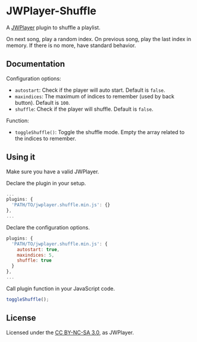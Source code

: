 # JWPlayer-Shuffle

A [JWPlayer](http://www.jwplayer.com/) plugin to shuffle a playlist.

On next song, play a random index.
On previous song, play the last index in memory. If there is no more, have standard behavior.

## Documentation

Configuration options:

- `autostart`: Check if the player will auto start. Default is `false`.
- `maxindices`: The maximum of indices to remember (used by back button). Default is `100`.
- `shuffle`: Check if the player will shuffle. Default is `false`.

Function:

- `toggleShuffle()`: Toggle the shuffle mode. Empty the array related to the indices to remember.

## Using it

Make sure you have a valid JWPlayer.

Declare the plugin in your setup.

```javascript
...
plugins: {
  'PATH/TO/jwplayer.shuffle.min.js': {}
},
...
```

Declare the configuration options.

```javascript
plugins: {
  'PATH/TO/jwplayer.shuffle.min.js': {
    autostart: true,
    maxindices: 5,
    shuffle: true
  }
},
...
```

Call plugin function in your JavaScript code.

```javascript
toggleShuffle();
```

## License

Licensed under the [CC BY-NC-SA 3.0](http://creativecommons.org/licenses/by-nc-sa/3.0/), as JWPlayer.
